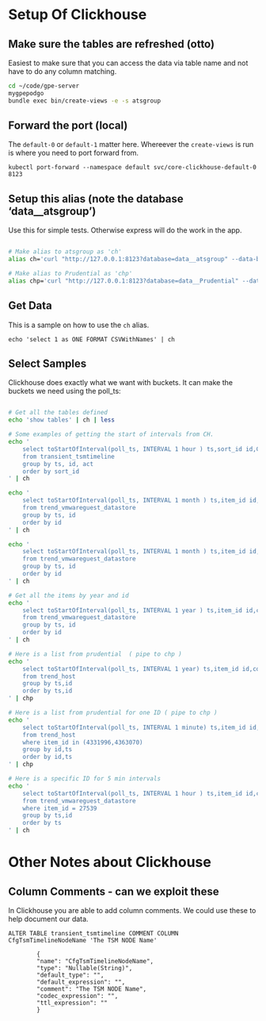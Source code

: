 # Setup Of Clickhouse 

## Make sure the tables are refreshed (otto)

Easiest to make sure that you can access the data via table name
and not have to do any column matching.

```bash
cd ~/code/gpe-server
mygpepodgo 
bundle exec bin/create-views -e -s atsgroup
```

## Forward the port (local)

The `default-0` or `default-1` matter here. Whereever the `create-views` is run is where you need
to port forward from. 

`kubectl port-forward --namespace default svc/core-clickhouse-default-0 8123`

## Setup this alias (note the database ‘data__atsgroup’)

Use this for simple tests. Otherwise express will do the work in the app. 

```bash

# Make alias to atsgroup as 'ch'
alias ch='curl "http://127.0.0.1:8123?database=data__atsgroup" --data-binary @-'

# Make alias to Prudential as 'chp'
alias chp='curl "http://127.0.0.1:8123?database=data__Prudential" --data-binary @-'

```

## Get Data

This is a sample on how to use the `ch` alias.

`echo 'select 1 as ONE FORMAT CSVWithNames' | ch`


## Select Samples

Clickhouse does exactly what we want with buckets. It can make the buckets we need using the poll_ts:


```bash

# Get all the tables defined
echo 'show tables' | ch | less

# Some examples of getting the start of intervals from CH.
echo '
    select toStartOfInterval(poll_ts, INTERVAL 1 hour ) ts,sort_id id,CfgTsmTimelineActivity act,count(*) 
    from transient_tsmtimeline 
    group by ts, id, act 
    order by sort_id
' | ch

echo '
    select toStartOfInterval(poll_ts, INTERVAL 1 month ) ts,item_id id,count(*) 
    from trend_vmwareguest_datastore 
    group by ts, id 
    order by id
' | ch

echo '
    select toStartOfInterval(poll_ts, INTERVAL 1 month ) ts,item_id id,count(*) 
    from trend_vmwareguest_datastore 
    group by ts, id 
    order by id
' | ch

# Get all the items by year and id
echo '
    select toStartOfInterval(poll_ts, INTERVAL 1 year ) ts,item_id id,count(*) 
    from trend_vmwareguest_datastore 
    group by ts, id 
    order by id
' | ch

# Here is a list from prudential  ( pipe to chp )
echo '
    select toStartOfInterval(poll_ts, INTERVAL 1 year) ts,item_id id,count(*) 
    from trend_host 
    group by ts,id 
    order by ts,id
' | chp

# Here is a list from prudential for one ID ( pipe to chp )
echo '
    select toStartOfInterval(poll_ts, INTERVAL 1 minute) ts,item_id id,count(*) 
    from trend_host
    where item_id in (4331996,4363070)
    group by id,ts 
    order by id,ts
' | chp

# Here is a specific ID for 5 min intervals
echo '
    select toStartOfInterval(poll_ts, INTERVAL 1 hour ) ts,item_id id,count(*) 
    from trend_vmwareguest_datastore
    where item_id = 27539 
    group by ts,id
    order by ts
' | ch


```


# Other Notes about Clickhouse

## Column Comments - can we exploit these

In Clickhouse you are able to add column comments. We could use these to help document our data.

`ALTER TABLE transient_tsmtimeline COMMENT COLUMN CfgTsmTimelineNodeName 'The TSM NODE Name'`

```
        {
        "name": "CfgTsmTimelineNodeName",
        "type": "Nullable(String)",
        "default_type": "",
        "default_expression": "",
        "comment": "The TSM NODE Name",
        "codec_expression": "",
        "ttl_expression": ""
        }
```